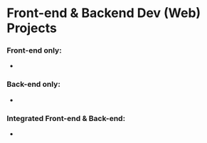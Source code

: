 # Front-end & Backend Dev (Web) Projects

### Front-end only:
- 

### Back-end only:
- 

### Integrated Front-end & Back-end:
- 
